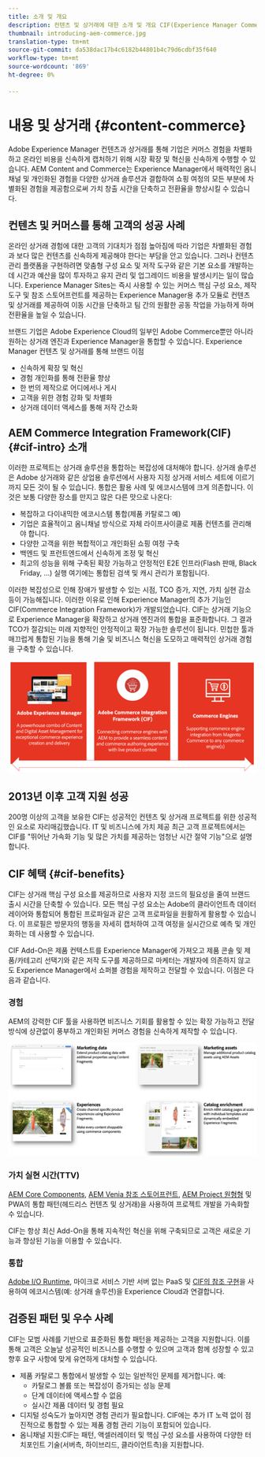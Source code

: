 ```yaml
---
title: 소개 및 개요
description: 컨텐츠 및 상거래에 대한 소개 및 개요 CIF(Experience Manager Commerce Integration Framework)는 Magento 및 기타 제3자 상거래 솔루션에서 Experience Cloud과 상거래 서비스를 통합하고 확장하는 Adobe의 권장 패턴입니다.
thumbnail: introducing-aem-commerce.jpg
translation-type: tm+mt
source-git-commit: da538dac17b4c6182b44801b4c79d6cdbf35f640
workflow-type: tm+mt
source-wordcount: '869'
ht-degree: 0%

---
```


# 내용 및 상거래 {#content-commerce}

Adobe Experience Manager 컨텐츠과 상거래를 통해 기업은 커머스 경험을 차별화하고 온라인 비용을 신속하게 캡처하기 위해 시장 확장 및 혁신을 신속하게 수행할 수 있습니다. AEM Content and Commerce는 Experience Manager에서 매력적인 옴니채널 및 개인화된 경험을 다양한 상거래 솔루션과 결합하여 쇼핑 여정의 모든 부분에 차별화된 경험을 제공함으로써 가치 창출 시간을 단축하고 전환율을 향상시킬 수 있습니다.

## 컨텐츠 및 커머스를 통해 고객의 성공 사례

온라인 상거래 경험에 대한 고객의 기대치가 점점 높아짐에 따라 기업은 차별화된 경험과 보다 많은 컨텐츠를 신속하게 제공해야 한다는 부담을 안고 있습니다. 그러나 컨텐츠 관리 플랫폼을 구현하려면 맞춤형 구성 요소 및 저작 도구와 같은 기본 요소를 개발하는 데 시간과 예산을 많이 투자하고 유지 관리 및 업그레이드 비용을 발생시키는 일이 많습니다. Experience Manager Sites는 즉시 사용할 수 있는 커머스 핵심 구성 요소, 제작 도구 및 참조 스토어프런트를 제공하는 Experience Manager용 추가 모듈로 컨텐츠 및 상거래를 제공하여 이동 시간을 단축하고 팀 간의 원활한 공동 작업을 가능하게 하며 전환율을 높일 수 있습니다.

브랜드 기업은 Adobe Experience Cloud의 일부인 Adobe Commerce뿐만 아니라 원하는 상거래 엔진과 Experience Manager을 통합할 수 있습니다. Experience Manager 컨텐츠 및 상거래를 통해 브랜드 이점

* 신속하게 확장 및 혁신
* 경험 개인화를 통해 전환율 향상
* 한 번의 제작으로 어디에서나 게시
* 고객을 위한 경험 강화 및 차별화
* 상거래 데이터 액세스를 통해 저작 간소화

## AEM Commerce Integration Framework(CIF) {#cif-intro} 소개

이러한 프로젝트는 상거래 솔루션을 통합하는 복잡성에 대처해야 합니다. 상거래 솔루션은 Adobe 상거래와 같은 상업용 솔루션에서 사용자 지정 상거래 서비스 세트에 이르기까지 모든 것이 될 수 있습니다. 통합은 활용 사례 및 에코시스템에 크게 의존합니다. 이것은 보통 다양한 장소를 만지고 많은 다른 맛으로 나온다:

* 복잡하고 다이내믹한 에코시스템 통합(제품 카탈로그 예)
* 기업은 효율적이고 옴니채널 방식으로 자체 라이프사이클로 제품 컨텐츠를 관리해야 합니다.
* 다양한 고객을 위한 복합적이고 개인화된 쇼핑 여정 구축
* 백엔드 및 프런트엔드에서 신속하게 조정 및 혁신
* 최고의 성능을 위해 구축된 확장 가능하고 안정적인 E2E 인프라(Flash 판매, Black Friday, ...) 실행 여기에는 통합된 검색 및 캐시 관리가 포함됩니다.

이러한 복잡성으로 인해 장애가 발생할 수 있는 시점, TCO 증가, 지연, 가치 실현 감소 등이 가능해집니다. 이러한 이유로 인해 Experience Manager의 추가 기능인 CIF(Commerce Integration Framework)가 개발되었습니다. CIF는 상거래 기능으로 Experience Manager을 확장하고 상거래 엔진과의 통합을 표준화합니다. 그 결과 TCO가 절감되는 미래 지향적인 안정적이고 확장 가능한 솔루션이 됩니다. 민첩한 툴과 매끄럽게 통합된 기능을 통해 기술 및 비즈니스 혁신을 도모하고 매력적인 상거래 경험을 구축할 수 있습니다.

![CIF 요소](./assets/CIF/CIF_Overview.png)

## 2013년 이후 고객 지원 성공

200명 이상의 고객을 보유한 CIF는 성공적인 컨텐츠 및 상거래 프로젝트를 위한 성공적인 요소로 자리매김했습니다. IT 및 비즈니스에 가치 제공 최근 고객 프로젝트에서는 CIF를 &quot;뛰어난 가속화 기능 및 많은 가치를 제공하는 엄청난 시간 절약 기능&quot;으로 설명합니다.

## CIF 혜택 {#cif-benefits}

CIF는 상거래 핵심 구성 요소를 제공하므로 사용자 지정 코드의 필요성을 줄여 브랜드 출시 시간을 단축할 수 있습니다. 모든 핵심 구성 요소는 Adobe의 클라이언트측 데이터 레이어와 통합되어 통합된 프로파일과 같은 고객 프로파일을 원활하게 활용할 수 있습니다. 이 프로필은 방문자의 행동을 자세히 캡처하여 고객 여정을 실시간으로 예측 및 개인화하는 데 사용할 수 있습니다.

CIF Add-On은 제품 컨텍스트를 Experience Manager에 가져오고 제품 콘솔 및 제품/카테고리 선택기와 같은 저작 도구를 제공하므로 마케터는 개발자에 의존하지 않고도 Experience Manager에서 쇼퍼블 경험을 제작하고 전달할 수 있습니다. 이점은 다음과 같습니다.

### 경험

AEM의 강력한 CIF 툴을 사용하면 비즈니스 기회를 활용할 수 있는 확장 가능하고 전달 방식에 상관없이 풍부하고 개인화된 커머스 경험을 신속하게 제작할 수 있습니다.

![CIF 요소](./assets/CIF/CIF_Product_Experience_Management.png)

### 가치 실현 시간(TTV)

[AEM Core Components](https://www.aemcomponents.dev/), [AEM Venia 참조 스토어프런트](https://github.com/adobe/aem-cif-guides-venia), [AEM Project 원형형](https://experienceleague.adobe.com/docs/experience-manager-core-components/using/developing/archetype/overview.html) 및 PWA의 통합 패턴(헤드리스 컨텐츠 및 상거래)을 사용하여 프로젝트 개발을 가속화할 수 있습니다.

CIF는 항상 최신 Add-On을 통해 지속적인 혁신을 위해 구축되므로 고객은 새로운 기능과 향상된 기능을 이용할 수 있습니다.

### 통합

[Adobe I/O Runtime](https://www.adobe.io/apis/experienceplatform/runtime.html), 마이크로 서비스 기반 서버 없는 PaaS 및 [CIF의 참조 구현](https://github.com/adobe/commerce-cif-graphql-integration-reference)을 사용하여 에코시스템(예: 상거래 솔루션)을 Experience Cloud과 연결합니다.

## 검증된 패턴 및 우수 사례

CIF는 모범 사례를 기반으로 표준화된 통합 패턴을 제공하는 고객을 지원합니다. 이를 통해 고객은 오늘날 성공적인 비즈니스를 수행할 수 있으며 고객과 함께 성장할 수 있고 향후 요구 사항에 맞게 유연하게 대처할 수 있습니다.

* 제품 카탈로그 통합에서 발생할 수 있는 일반적인 문제를 제거합니다. 예:
   * 카탈로그 볼륨 또는 복잡성이 증가되는 성능 문제
   * 단계 데이터에 액세스할 수 없음
   * 실시간 제품 데이터 및 경험 필요
* 디지털 성숙도가 높아지면 경험 관리가 필요합니다. CIF에는 추가 IT 노력 없이 점진적으로 통합할 수 있는 제품 경험 관리 기능이 포함되어 있습니다.
* 옴니채널 지원:CIF는 패턴, 액셀러레이터 및 핵심 구성 요소를 사용하여 다양한 터치포인트 기술(서버측, 하이브리드, 클라이언트측)을 지원합니다.
